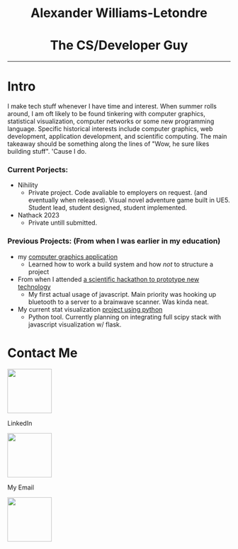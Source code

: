 # <div align="center">Alexander Williams-Letondre<div>
# <div align="center">The CS/Developer Guy</div>
<hr>

# Intro
I make tech stuff whenever I have time and interest. When summer rolls around, I am oft likely to be found tinkering with computer graphics, statistical visualization, computer networks or some new programming language. Specific historical interests include computer graphics, web development, application development, and scientific computing. The main takeaway should be something along the lines of "Wow, he sure likes building stuff". 'Cause I do.

### Current Porjects:
* Nihility
  - Private project. Code avaliable to employers on request. (and eventually when released). Visual novel adventure game built in UE5. Student lead, student designed, student implemented.
* Nathack 2023
  - Private untill submitted.

### Previous Projects: (From when I was earlier in my education)
* my [computer graphics application](https://github.com/Physlex/OpenGPipe)
  - Learned how to work a build system and how *not* to structure a project
* From when I attended [a scientific hackathon to prototype new technology](https://github.com/Physlex/OctoSporkNatHack2022)
  - My first actual usage of javascript. Main priority was hooking up bluetooth to a server to a brainwave scanner. Was kinda neat.
* My current stat visualization [project using python](https://github.com/Physlex/StatVis)
  - Python tool. Currently planning on integrating full scipy stack with javascript visualization w/ flask.

<footer align="left">

# Contact Me

<a href="https://www.linkedin.com/in/alexander-williams-letondre-36a59020b/" target="_blank">
  <img src="https://user-images.githubusercontent.com/80188240/164322657-29d40f74-043d-4200-a9c1-f9900f3870e4.svg" style="width:100px;height100px;">
</a>

LinkedIn

<a href="mailto:al.willet02@gmail.com" target="_blank">
  <img src="https://user-images.githubusercontent.com/80188240/164323266-d0f65c75-59d1-4c7d-bb7c-a437f2b06805.svg" style="width:100px;height100px;">
</a>

My Email

<a href="mailto:a.williamsletondre@uleth.ca" target="_blank">
  <img src="https://user-images.githubusercontent.com/80188240/164323266-d0f65c75-59d1-4c7d-bb7c-a437f2b06805.svg" style="width:100px;height100px;">
</a>

</footer>

